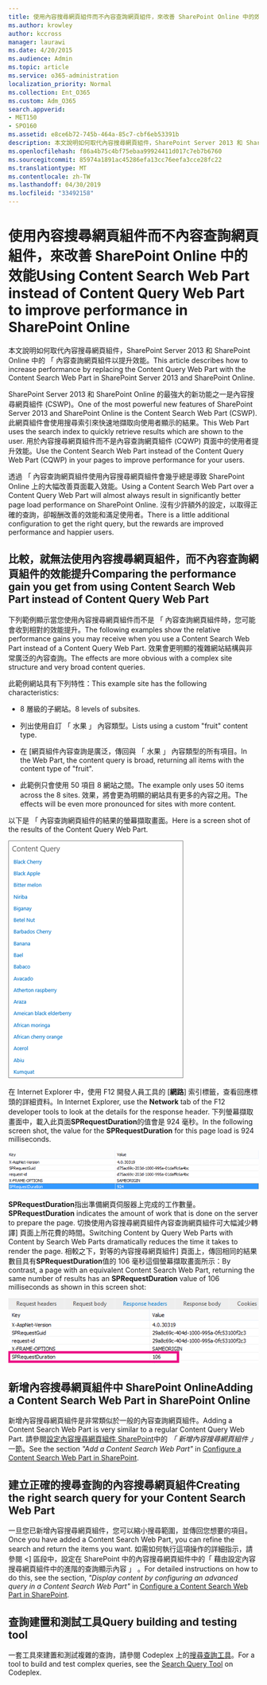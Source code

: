 ```yaml
---
title: 使用內容搜尋網頁組件而不內容查詢網頁組件，來改善 SharePoint Online 中的效能
ms.author: krowley
author: kccross
manager: laurawi
ms.date: 4/20/2015
ms.audience: Admin
ms.topic: article
ms.service: o365-administration
localization_priority: Normal
ms.collection: Ent_O365
ms.custom: Adm_O365
search.appverid:
- MET150
- SPO160
ms.assetid: e8ce6b72-745b-464a-85c7-cbf6eb53391b
description: 本文說明如何取代內容搜尋網頁組件，SharePoint Server 2013 和 SharePoint Online 中的 「 內容查詢網頁組件以提升效能。
ms.openlocfilehash: f86a4b75c4bf75ebaa99924411d017c7eb7b6760
ms.sourcegitcommit: 85974a1891ac45286efa13cc76eefa3cce28fc22
ms.translationtype: MT
ms.contentlocale: zh-TW
ms.lasthandoff: 04/30/2019
ms.locfileid: "33492158"
---
```

# <a name="using-content-search-web-part-instead-of-content-query-web-part-to-improve-performance-in-sharepoint-online"></a><span data-ttu-id="ee6e8-103">使用內容搜尋網頁組件而不內容查詢網頁組件，來改善 SharePoint Online 中的效能</span><span class="sxs-lookup"><span data-stu-id="ee6e8-103">Using Content Search Web Part instead of Content Query Web Part to improve performance in SharePoint Online</span></span>

<span data-ttu-id="ee6e8-104">本文說明如何取代內容搜尋網頁組件，SharePoint Server 2013 和 SharePoint Online 中的 「 內容查詢網頁組件以提升效能。</span><span class="sxs-lookup"><span data-stu-id="ee6e8-104">This article describes how to increase performance by replacing the Content Query Web Part with the Content Search Web Part in SharePoint Server 2013 and SharePoint Online.</span></span>
  
<span data-ttu-id="ee6e8-105">SharePoint Server 2013 和 SharePoint Online 的最強大的新功能之一是內容搜尋網頁組件 (CSWP)。</span><span class="sxs-lookup"><span data-stu-id="ee6e8-105">One of the most powerful new features of SharePoint Server 2013 and SharePoint Online is the Content Search Web Part (CSWP).</span></span> <span data-ttu-id="ee6e8-106">此網頁組件會使用搜尋索引來快速地擷取向使用者顯示的結果。</span><span class="sxs-lookup"><span data-stu-id="ee6e8-106">This Web Part uses the search index to quickly retrieve results which are shown to the user.</span></span> <span data-ttu-id="ee6e8-107">用於內容搜尋網頁組件而不是內容查詢網頁組件 (CQWP) 頁面中的使用者提升效能。</span><span class="sxs-lookup"><span data-stu-id="ee6e8-107">Use the Content Search Web Part instead of the Content Query Web Part (CQWP) in your pages to improve performance for your users.</span></span>
  
<span data-ttu-id="ee6e8-108">透過 「 內容查詢網頁組件使用內容搜尋網頁組件會幾乎總是導致 SharePoint Online 上的大幅改善頁面載入效能。</span><span class="sxs-lookup"><span data-stu-id="ee6e8-108">Using a Content Search Web Part over a Content Query Web Part will almost always result in significantly better page load performance on SharePoint Online.</span></span> <span data-ttu-id="ee6e8-109">沒有少許額外的設定，以取得正確的查詢，卻報酬改善的效能和滿足使用者。</span><span class="sxs-lookup"><span data-stu-id="ee6e8-109">There is a little additional configuration to get the right query, but the rewards are improved performance and happier users.</span></span>
  
## <a name="comparing-the-performance-gain-you-get-from-using-content-search-web-part-instead-of-content-query-web-part"></a><span data-ttu-id="ee6e8-110">比較，就無法使用內容搜尋網頁組件，而不內容查詢網頁組件的效能提升</span><span class="sxs-lookup"><span data-stu-id="ee6e8-110">Comparing the performance gain you get from using Content Search Web Part instead of Content Query Web Part</span></span>

<span data-ttu-id="ee6e8-111">下列範例顯示當您使用內容搜尋網頁組件而不是 「 內容查詢網頁組件時，您可能會收到相對的效能提升。</span><span class="sxs-lookup"><span data-stu-id="ee6e8-111">The following examples show the relative performance gains you may receive when you use a Content Search Web Part instead of a Content Query Web Part.</span></span> <span data-ttu-id="ee6e8-112">效果會更明顯的複雜網站結構與非常廣泛的內容查詢。</span><span class="sxs-lookup"><span data-stu-id="ee6e8-112">The effects are more obvious with a complex site structure and very broad content queries.</span></span>
  
<span data-ttu-id="ee6e8-113">此範例網站具有下列特性：</span><span class="sxs-lookup"><span data-stu-id="ee6e8-113">This example site has the following characteristics:</span></span>
  
- <span data-ttu-id="ee6e8-114">8 層級的子網站。</span><span class="sxs-lookup"><span data-stu-id="ee6e8-114">8 levels of subsites.</span></span>
    
- <span data-ttu-id="ee6e8-115">列出使用自訂 「 水果 」 內容類型。</span><span class="sxs-lookup"><span data-stu-id="ee6e8-115">Lists using a custom "fruit" content type.</span></span>
    
- <span data-ttu-id="ee6e8-116">在 [網頁組件內容查詢是廣泛，傳回與 「 水果 」 內容類型的所有項目。</span><span class="sxs-lookup"><span data-stu-id="ee6e8-116">In the Web Part, the content query is broad, returning all items with the content type of "fruit".</span></span>
    
- <span data-ttu-id="ee6e8-117">此範例只會使用 50 項目 8 網站之間。</span><span class="sxs-lookup"><span data-stu-id="ee6e8-117">The example only uses 50 items across the 8 sites.</span></span> <span data-ttu-id="ee6e8-118">效果，將會更為明顯的網站具有更多的內容之用。</span><span class="sxs-lookup"><span data-stu-id="ee6e8-118">The effects will be even more pronounced for sites with more content.</span></span>
    
<span data-ttu-id="ee6e8-119">以下是 「 內容查詢網頁組件的結果的螢幕擷取畫面。</span><span class="sxs-lookup"><span data-stu-id="ee6e8-119">Here is a screen shot of the results of the Content Query Web Part.</span></span>
  
![顯示網頁組件內容查詢的圖形](media/b3d41f20-dfe5-46ed-9c0a-31057e82de33.png)
  
<span data-ttu-id="ee6e8-121">在 Internet Explorer 中，使用 F12 開發人員工具的 [**網路**] 索引標籤，查看回應標頭的詳細資料。</span><span class="sxs-lookup"><span data-stu-id="ee6e8-121">In Internet Explorer, use the **Network** tab of the F12 developer tools to look at the details for the response header.</span></span> <span data-ttu-id="ee6e8-122">下列螢幕擷取畫面中，載入此頁面**SPRequestDuration**的值會是 924 毫秒。</span><span class="sxs-lookup"><span data-stu-id="ee6e8-122">In the following screen shot, the value for the **SPRequestDuration** for this page load is 924 milliseconds.</span></span> 
  
![顯示 924 要求期間的螢幕擷取畫面](media/343571f2-a249-4de2-bc11-2cee93498aea.png)
  
 <span data-ttu-id="ee6e8-124">**SPRequestDuration**指出準備網頁伺服器上完成的工作數量。</span><span class="sxs-lookup"><span data-stu-id="ee6e8-124">**SPRequestDuration** indicates the amount of work that is done on the server to prepare the page.</span></span> <span data-ttu-id="ee6e8-125">切換使用內容搜尋網頁組件內容查詢網頁組件可大幅減少轉譯] 頁面上所花費的時間。</span><span class="sxs-lookup"><span data-stu-id="ee6e8-125">Switching Content by Query Web Parts with Content by Search Web Parts dramatically reduces the time it takes to render the page.</span></span> <span data-ttu-id="ee6e8-126">相較之下，對等的內容搜尋網頁組件] 頁面上，傳回相同的結果數目具有**SPRequestDuration**值的 106 毫秒這個螢幕擷取畫面所示：</span><span class="sxs-lookup"><span data-stu-id="ee6e8-126">By contrast, a page with an equivalent Content Search Web Part, returning the same number of results has an **SPRequestDuration** value of 106 milliseconds as shown in this screen shot:</span></span> 
  
![顯示 106 要求期間的螢幕擷取畫面](media/b46387ac-660d-4e5e-a11c-cc430e912962.png)
  
## <a name="adding-a-content-search-web-part-in-sharepoint-online"></a><span data-ttu-id="ee6e8-128">新增內容搜尋網頁組件中 SharePoint Online</span><span class="sxs-lookup"><span data-stu-id="ee6e8-128">Adding a Content Search Web Part in SharePoint Online</span></span>

<span data-ttu-id="ee6e8-129">新增內容搜尋網頁組件是非常類似於一般的內容查詢網頁組件。</span><span class="sxs-lookup"><span data-stu-id="ee6e8-129">Adding a Content Search Web Part is very similar to a regular Content Query Web Part.</span></span> <span data-ttu-id="ee6e8-130">請參閱[設定內容搜尋網頁組件 SharePoint](https://support.office.com/article/Configure-a-Content-Search-Web-Part-in-SharePoint-0dc16de1-dbe4-462b-babb-bf8338c36c9a)中的 *「 新增內容搜尋網頁組件 」* 一節。</span><span class="sxs-lookup"><span data-stu-id="ee6e8-130">See the section  *"Add a Content Search Web Part"*  in [Configure a Content Search Web Part in SharePoint](https://support.office.com/article/Configure-a-Content-Search-Web-Part-in-SharePoint-0dc16de1-dbe4-462b-babb-bf8338c36c9a).</span></span>
  
## <a name="creating-the-right-search-query-for-your-content-search-web-part"></a><span data-ttu-id="ee6e8-131">建立正確的搜尋查詢的內容搜尋網頁組件</span><span class="sxs-lookup"><span data-stu-id="ee6e8-131">Creating the right search query for your Content Search Web Part</span></span>

<span data-ttu-id="ee6e8-132">一旦您已新增內容搜尋網頁組件，您可以縮小搜尋範圍，並傳回您想要的項目。</span><span class="sxs-lookup"><span data-stu-id="ee6e8-132">Once you have added a Content Search Web Part, you can refine the search and return the items you want.</span></span> <span data-ttu-id="ee6e8-133">如需如何執行這項操作的詳細指示，請參閱 <] 區段中，<b1>設定在 SharePoint 中的內容搜尋網頁組件</b1>中的<b0>「 藉由設定內容搜尋網頁組件中的進階的查詢顯示內容 」</b0> 。</span><span class="sxs-lookup"><span data-stu-id="ee6e8-133">For detailed instructions on how to do this, see the section,  *"Display content by configuring an advanced query in a Content Search Web Part"*  in [Configure a Content Search Web Part in SharePoint](https://support.office.com/article/Configure-a-Content-Search-Web-Part-in-SharePoint-0dc16de1-dbe4-462b-babb-bf8338c36c9a).</span></span>
  
## <a name="query-building-and-testing-tool"></a><span data-ttu-id="ee6e8-134">查詢建置和測試工具</span><span class="sxs-lookup"><span data-stu-id="ee6e8-134">Query building and testing tool</span></span>

<span data-ttu-id="ee6e8-135">一套工具來建置和測試複雜的查詢，請參閱 Codeplex 上的[搜尋查詢工具](https://sp2013searchtool.codeplex.com/)。</span><span class="sxs-lookup"><span data-stu-id="ee6e8-135">For a tool to build and test complex queries, see the [Search Query Tool](https://sp2013searchtool.codeplex.com/) on Codeplex.</span></span> 
  

